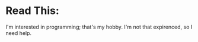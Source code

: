 # Read This:
I'm interested in programming; that's my hobby.
I'm not that expirenced, so I need help.
